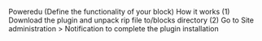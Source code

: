 Poweredu
(Define the functionality of your block)
How it works
(1) Download the plugin and unpack rip file to/blocks directory
(2) Go to Site administration > Notification to complete the plugin installation